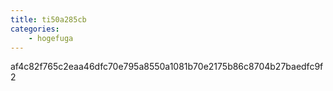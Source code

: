 ```yaml
---
title: ti50a285cb
categories:
    - hogefuga
---
```

af4c82f765c2eaa46dfc70e795a8550a1081b70e2175b86c8704b27baedfc9f2